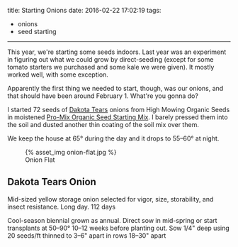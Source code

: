 title: Starting Onions
date: 2016-02-22 17:02:19
tags:
  - onions
  - seed starting
---

This year, we're starting some seeds indoors. Last year was an experiment in
figuring out what we could grow by direct-seeding (except for some tomato
starters we purchased and some kale we were given). It mostly worked well, with
some exception.

Apparently the first thing we needed to start, though, was our onions, and that
should have been around February 1. What're you gonna do?

I started 72 seeds of
[Dakota Tears](http://www.highmowingseeds.com/organic-non-gmo-seeds-Dakota-Tears-Onion.html)
onions from High Mowing Organic Seeds in moistened
[Pro-Mix Organic Seed Starting Mix](http://www.promixfindgrowtopia.com/product/detail/pro-mix-ultimate-organic-seed-starting-mix/).
I barely pressed them into the soil and dusted another thin coating of the soil
mix over them.

We keep the house at 65&deg; during the day and it drops to 55&ndash;60&deg; at
night.

<figure>
  {% asset_img onion-flat.jpg %}
  <figcaption>Onion Flat</figcaption>
</figure>

## Dakota Tears Onion

Mid-sized yellow storage onion selected for vigor, size, storability, and insect
resistance. Long day. 112 days

Cool-season biennial grown as annual. Direct sow in mid-spring or start
transplants at 50&ndash;90&deg; 10&ndash;12 weeks before planting out. Sow 1/4"
deep using 20 seeds/ft thinned to 3&ndash;6" apart in rows 18&ndash;30" apart